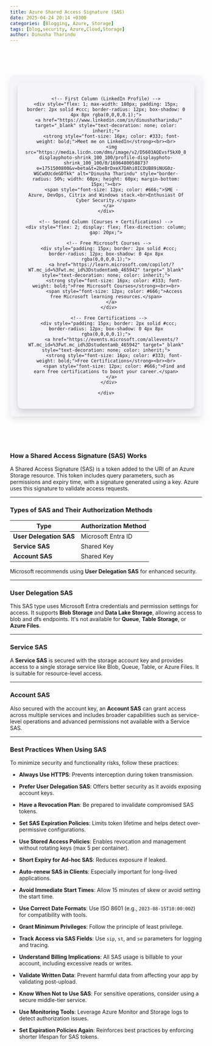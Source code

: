 ```yaml
---
title: Azure Shared Access Signature (SAS)
date: 2025-04-24 20:14 +0300
categories: [Blogging, Azure, Storage]
tags: [blog,security, Azure,Cloud,Storage]
author: Dinusha Tharindu
---
```

<!-- Space between Posts -->
<div style="height: 50px;"></div> <!-- This creates space -->

<div style="margin: 20px auto; padding: 20px; max-width: 900px; background: #f4f4f9; border-radius: 10px; box-shadow: 0 8px 16px rgba(0, 0, 0, 0.1);">

  <div style="display: flex; justify-content: center; align-items: flex-start; text-align: center; gap: 25px; padding: 20px; border-radius: 12px; box-shadow: 0 8px 16px rgba(0,0,0,0.15);">
  
    <!-- First Column (LinkedIn Profile) -->
    <div style="flex: 1; max-width: 180px; padding: 15px; border: 2px solid #ccc; border-radius: 12px; box-shadow: 0 4px 8px rgba(0,0,0,0.1);">
      <a href="https://www.linkedin.com/in/dinushatharindu/" target="_blank" style="text-decoration: none; color: inherit;">
        <strong style="font-size: 16px; color: #333; font-weight: bold;">Meet me on LinkedIn</strong><br><br>
        <img src="https://media.licdn.com/dms/image/v2/D5603AQEvsf5kX0_8jw/profile-displayphoto-shrink_100_100/profile-displayphoto-shrink_100_100/0/1696480058873?e=1751500800&v=beta&t=2beBrDxeX7DAhi0ICDUB89iNUG0z-WGCwOUcdeGDTkk" alt="Dinusha Tharindu" style="border-radius: 50%; width: 60px; height: 60px; margin-bottom: 15px;"><br>
        <span style="font-size: 12px; color: #666;">SME - Azure, DevOps, Citrix and Windows stack.<br>Enthusiast Of Cyber Security.</span>
      </a>
    </div>

    <!-- Second Column (Courses + Certifications) -->
    <div style="flex: 2; display: flex; flex-direction: column; gap: 20px;">
  
      <!-- Free Microsoft Courses -->
      <div style="padding: 15px; border: 2px solid #ccc; border-radius: 12px; box-shadow: 0 4px 8px rgba(0,0,0,0.1);">
        <a href="https://learn.microsoft.com/copilot/?WT.mc_id=%3Fwt.mc_id%3Dstudentamb_465942" target="_blank" style="text-decoration: none; color: inherit;">
          <strong style="font-size: 16px; color: #333; font-weight: bold;">Free Microsoft Courses</strong><br><br>
          <span style="font-size: 12px; color: #666;">Access free Microsoft learning resources.</span>
        </a>
      </div>
  
      <!-- Free Certifications -->
      <div style="padding: 15px; border: 2px solid #ccc; border-radius: 12px; box-shadow: 0 4px 8px rgba(0,0,0,0.1);">
        <a href="https://events.microsoft.com/allevents/?WT.mc_id=%3Fwt.mc_id%3Dstudentamb_465942" target="_blank" style="text-decoration: none; color: inherit;">
          <strong style="font-size: 16px; color: #333; font-weight: bold;">Free Certifications</strong><br><br>
          <span style="font-size: 12px; color: #666;">Find and earn free certifications to boost your career.</span>
        </a>
      </div>
  
    </div>

  </div>

</div>

<!-- Space between Posts -->
<div style="height: 50px;"></div> <!-- This creates space -->


### **How a Shared Access Signature (SAS) Works**

A Shared Access Signature (SAS) is a token added to the URI of an Azure Storage resource. This token includes query parameters, such as permissions and expiry time, with a signature generated using a key. Azure uses this signature to validate access requests.

* * * * *

### **Types of SAS and Their Authorization Methods**

| Type | Authorization Method |
| --- | --- |
| **User Delegation SAS** | Microsoft Entra ID |
| **Service SAS** | Shared Key |
| **Account SAS** | Shared Key |

Microsoft recommends using **User Delegation SAS** for enhanced security.

* * * * *

### **User Delegation SAS**

This SAS type uses Microsoft Entra credentials and permission settings for access. It supports **Blob Storage** and **Data Lake Storage**, allowing access to blob and dfs endpoints. It's not available for **Queue**, **Table Storage**, or **Azure Files**.

* * * * *

### **Service SAS**

A **Service SAS** is secured with the storage account key and provides access to a single storage service like Blob, Queue, Table, or Azure Files. It is suitable for resource-level access.

* * * * *

### **Account SAS**

Also secured with the account key, an **Account SAS** can grant access across multiple services and includes broader capabilities such as service-level operations and advanced permissions not available with a Service SAS.

* * * * *

### **Best Practices When Using SAS**

To minimize security and functionality risks, follow these practices:

-   **Always Use HTTPS**: Prevents interception during token transmission.

-   **Prefer User Delegation SAS**: Offers better security as it avoids exposing account keys.

-   **Have a Revocation Plan**: Be prepared to invalidate compromised SAS tokens.

-   **Set SAS Expiration Policies**: Limits token lifetime and helps detect over-permissive configurations.

-   **Use Stored Access Policies**: Enables revocation and management without rotating keys (max 5 per container).

-   **Short Expiry for Ad-hoc SAS**: Reduces exposure if leaked.

-   **Auto-renew SAS in Clients**: Especially important for long-lived applications.

-   **Avoid Immediate Start Times**: Allow 15 minutes of skew or avoid setting the start time.

-   **Use Correct Date Formats**: Use ISO 8601 (e.g., `2023-08-15T10:00:00Z`) for compatibility with tools.

-   **Grant Minimum Privileges**: Follow the principle of least privilege.

-   **Track Access via SAS Fields**: Use `sip`, `st`, and `se` parameters for logging and tracing.

-   **Understand Billing Implications**: All SAS usage is billable to your account, including excessive reads or writes.

-   **Validate Written Data**: Prevent harmful data from affecting your app by validating post-upload.

-   **Know When Not to Use SAS**: For sensitive operations, consider using a secure middle-tier service.

-   **Use Monitoring Tools**: Leverage Azure Monitor and Storage logs to detect authorization issues.

-   **Set Expiration Policies Again**: Reinforces best practices by enforcing shorter lifespan for SAS tokens.